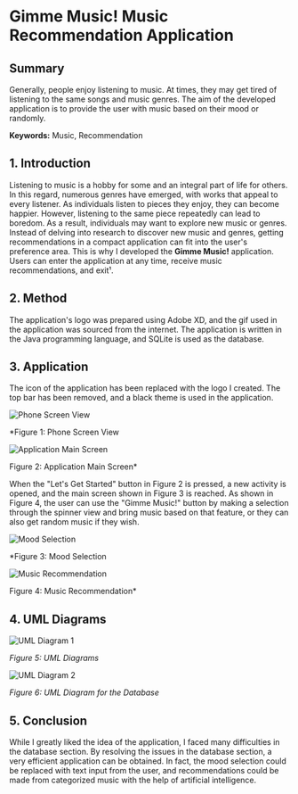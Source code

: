 # Gimme Music! Music Recommendation Application

## Summary
Generally, people enjoy listening to music. At times, they may get tired of listening to the same songs and music genres. The aim of the developed application is to provide the user with music based on their mood or randomly.

**Keywords:** Music, Recommendation

## 1. Introduction
Listening to music is a hobby for some and an integral part of life for others. In this regard, numerous genres have emerged, with works that appeal to every listener. As individuals listen to pieces they enjoy, they can become happier. However, listening to the same piece repeatedly can lead to boredom. As a result, individuals may want to explore new music or genres. Instead of delving into research to discover new music and genres, getting recommendations in a compact application can fit into the user's preference area. This is why I developed the **Gimme Music!** application. Users can enter the application at any time, receive music recommendations, and exit¹.

## 2. Method
The application's logo was prepared using Adobe XD, and the gif used in the application was sourced from the internet. The application is written in the Java programming language, and SQLite is used as the database.

## 3. Application
The icon of the application has been replaced with the logo I created. The top bar has been removed, and a black theme is used in the application.

![Phone Screen View](Aspose.Words.a4f973c8-0f6b-41d4-adc2-71ea97066d40.001.png) 

*Figure 1: Phone Screen View 

![Application Main Screen](Aspose.Words.a4f973c8-0f6b-41d4-adc2-71ea97066d40.002.png)

 Figure 2: Application Main Screen*

When the "Let's Get Started" button in Figure 2 is pressed, a new activity is opened, and the main screen shown in Figure 3 is reached. As shown in Figure 4, the user can use the "Gimme Music!" button by making a selection through the spinner view and bring music based on that feature, or they can also get random music if they wish.

![Mood Selection](Aspose.Words.a4f973c8-0f6b-41d4-adc2-71ea97066d40.003.png) 

*Figure 3: Mood Selection 

![Music Recommendation](Aspose.Words.a4f973c8-0f6b-41d4-adc2-71ea97066d40.004.png)

Figure 4: Music Recommendation*

## 4. UML Diagrams

![UML Diagram 1](Aspose.Words.a4f973c8-0f6b-41d4-adc2-71ea97066d40.005.png)

*Figure 5: UML Diagrams*

![UML Diagram 2](Aspose.Words.a4f973c8-0f6b-41d4-adc2-71ea97066d40.006.png)

*Figure 6: UML Diagram for the Database*

## 5. Conclusion
While I greatly liked the idea of the application, I faced many difficulties in the database section. By resolving the issues in the database section, a very efficient application can be obtained. In fact, the mood selection could be replaced with text input from the user, and recommendations could be made from categorized music with the help of artificial intelligence.
